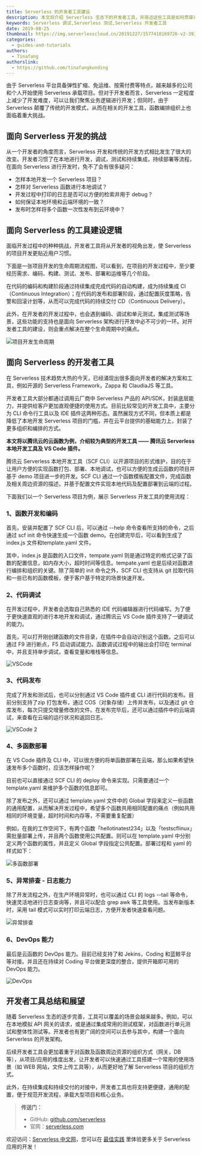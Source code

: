 ```yaml
---
title: Serverless 的开发者工具建设
description: 本文将介绍 Serverless 生态下的开发者工具，并简述这些工具是如何贯穿开发、调试、测试和部署的生命周期，提升开发者效率的。
keywords: Serverless 调试,Serverless 测试,Serverless 开发者工具
date: 2019-08-25
thumbnail: https://img.serverlesscloud.cn/20191227/1577410169726-v2-39310147fa3da94245233a204c6144c1_1200x500.jpg
categories:
  - guides-and-tutorials
authors:
  - Tinafang
authorslink:
  - https://github.com/tinafangkunding
---
```


由于 Serverless 平台具备弹性扩缩、免运维、按需付费等特点，越来越多的公司和个人开始使用 Serverless 承载项目。但对于开发者而言，Serverless 一定程度上减少了开发难度，可以让我们聚焦业务逻辑进行开发；但同时，由于 Serverless 颠覆了传统的开发模式，从而在相关的开发工具，函数编排组织上也面临着重大挑战。

## 面向 Serverless 开发的挑战

从一个开发者的角度而言，Serverless 开发和传统的开发方式相比发生了很大的改变。开发者习惯了在本地进行开发，调试，测试和持续集成，持续部署等流程，在面向 Serverless 进行开发时，免不了会有很多疑问：

*   怎样本地开发一个 Serverless 项目？
*   怎样对 Serverless 函数进行本地调试？
*   开发过程中打印的日志是否可以方便的检索并用于 debug？
*   如何保证本地环境和云端环境的一致？
*   发布时怎样将多个函数一次性发布到云环境中？

## 面向 Serverless 的工具建设逻辑

面临开发过程中的种种挑战，开发者工具将从开发者的视角出发，使 Serverless 的项目开发更贴近用户习惯。

下面是一张项目开发的生命周期流程图，可以看到，在项目的开发过程中，至少要经历需求、编码、构建、测试、发布、部署和运维等几个阶段。

在代码的编码和构建阶段通过持续集成完成代码的自动构建，成为持续集成 CI（Continuous Integration）；在代码的发布和部署阶段，通过配置灰度策略，告警和回滚计划等，从而可以完成代码的持续交付 CD（Continuous Delivery）。

此外，在开发者的开发过程中，也会遇到编码、调试和单元测试，集成测试等场景，这些功能的支持也是面向 Serverless 架构进行开发中必不可少的一环。对开发者工具的建设，则会重点解决在整个生命周期中的痛点。

![项目开发生命周期](https://img.serverlesscloud.cn/20191227/1577410168549-v2-39310147fa3da94245233a204c6144c1_1200x500.jpg)

## 面向 Serverless 的开发者工具

在 Serverless 技术趋势大热的今天，已经涌现出很多面向开发者的解决方案和工具，例如开源的 Serverless Framework，Zappa 和 ClaudiaJS 等工具。

开发者工具大部分都通过调用云厂商中 Serverless 产品的 API/SDK，封装底层能力，并提供给客户更加直观便捷的使用方式。目前比较常见的开发工具中，主要分为 CLI 命令行工具以及 IDE 插件这两种形态。虽然展现方式不同，但本质上都是降低了本地开发 Serverless 项目的门槛，并在云平台提供的基础能力上，封装了更多组织和编排的方式。

**本文将以腾讯云的云函数为例，介绍较为典型的开发工具 —— 腾讯云 Serverless 本地开发工具及 VS Code 插件。**

腾讯云 Serverless 本地开发工具（SCF CLI）以开源项目的形式维护，目的在于让用户方便的实现函数打包、部署、本地调试，也可以方便的生成云函数的项目并基于 demo 项目进一步的开发。SCF CLI 通过一个函数模板配置文件，完成函数及相关周边资源的描述，并基于配置文件实现本地代码及配置部署到云端的过程。

下面我们以一个 Serverless 项目为例，展示 Serverless 开发工具的使用流程：

### 1、函数开发和编码

首先，安装并配置了 SCF CLI 后，可以通过 --help 命令查看所支持的命令，之后通过 scf init 命令快速生成一个函数 demo。在创建完毕后，可以看到生成了 index.js 文件和template.yaml 文件。

其中，index.js 是函数的入口文件，tempate.yaml 则是通过特定的格式记录了函数的配置信息，如内存大小，超时时间等信息。tempate.yaml 也是后续对函数进行编排和组织的关键。除了简单的 init 命令之外，SCF CLI 也支持从 git 拉取代码和一些已有的函数模板，便于客户基于特定的场景快速开发。

### 2、代码调试

在开发过程中，开发者会选取自己熟悉的 IDE 代码编辑器进行代码编写。为了便于更快速直观的进行本地开发和调试，通过腾讯云 VS Code 插件支持了一键调试的能力。

首先，可以打开刚创建函数的文件目录，在插件中会自动识别这个函数。之后可以通过 F9 进行断点，F5 启动调试能力。函数调试过程中的输出会打印在 terminal 中，并且支持单步调试，查看变量和堆栈等信息。

![VSCode](https://img.serverlesscloud.cn/20191227/1577410168691-v2-39310147fa3da94245233a204c6144c1_1200x500.jpg)

### 3、代码发布

完成了开发和测试后，也可以分别通过 VS Code 插件或 CLI 进行代码的发布。目前分别支持了zip 打包发布，通过 COS（对象存储）上传并发布，以及通过 git 仓库发布，每次只提交增量修改的文件。在发布完毕后，还可以通过插件中的云端调试，来查看在云端的运行状况和返回日志。

![VSCode 2](https://img.serverlesscloud.cn/20191227/1577410168528-v2-39310147fa3da94245233a204c6144c1_1200x500.jpg)

### 4、多函数部署

在 VS Code 插件及 CLI 中，可以很方便的将单函数部署在云端，那么如果希望快速发布多个函数时，应该怎样操作呢？

目前也可以直接通过 SCF CLI 的 deploy 命令来实现。只需要通过一个 template.yaml 来维护多个函数的信息即可。

除了发布之外，还可以通过 template.yaml 文件中的 Global 字段来定义一些函数的通用配置，从而解决开发过程中，希望多个函数共用相同配置的痛点（例如共用相同的环境变量，超时时间和内存等，不需要重复配置）

例如，在我的工作空间下，有两个函数「hellotinatest234」以及「testscflinux」需批量部署上传，并且两个函数使用公共配置。则可以在 template.yaml 中分别定义两个函数的属性，并且定义 Global 字段指定公共配置。部署过程和 yaml 的样式如下：

![多函数部署](https://img.serverlesscloud.cn/20191227/1577410168641-v2-39310147fa3da94245233a204c6144c1_1200x500.jpg)

### 5、异常排查 - 日志能力

除了开发流程之外，在生产环境异常时，也可以通过 CLI 的 logs --tail 等命令，快速灵活地进行日志查询等，并且可以配合 grep awk 等工具使用。当发布新版本时，采用 tail 模式可以实时打印云端日志，方便开发者快速查看问题。

![异常排查](https://img.serverlesscloud.cn/20191227/1577410168524-v2-39310147fa3da94245233a204c6144c1_1200x500.jpg)

### 6、DevOps 能力

最后是云函数的 DevOps 能力。目前已经支持了和 Jekins，Coding 和蓝鲸平台等对接。并且还在持续对 Coding 平台做更深度的整合，提供开箱即可用的 DevOps 能力。

![DevOps](https://img.serverlesscloud.cn/20191227/1577410168565-v2-39310147fa3da94245233a204c6144c1_1200x500.jpg)

## 开发者工具总结和展望

随着 Serverless 生态的逐步完善，工具可以覆盖的场景会越来越多。例如，可以在本地模拟 API 网关的请求，或是通过集成常用的测试框架，对函数进行单元测试和整体性测试等。开发者也有更广阔的空间可以去参与其中，构建一个面向 Serverless 的开发架构。

后续开发者工具会更加着重于对函数及函数周边资源的组织方式（网关，DB 等），从项目/应用的维度出发，让开发者可以快速通过工具搭建一个常用的使用场景（如 WEB 网站，文件上传工具等），从而更好地了解 Serverless 项目的组织方式。

此外，在持续集成和持续交付的对接中，开发者工具也将支持更便捷，通用的配置，便于规范开发流程，承载大型项目和核心业务。

> **传送门：**
> - GitHub: [github.com/serverless](https://github.com/serverless/serverless/blob/master/README_CN.md) 
> - 官网：[serverless.com](https://serverless.com/)

欢迎访问：[Serverless 中文网](https://serverlesscloud.cn/)，您可以在 [最佳实践](https://serverlesscloud.cn/best-practice) 里体验更多关于 Serverless 应用的开发！
